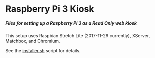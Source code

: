# Raspberry Pi 3 Kiosk

##### Files for setting up a Raspberry Pi 3 as a Read Only web kiosk

This setup uses Raspbian Stretch Lite (2017-11-29 currently), XServer, Matchbox, and Chromium.

See the [installer.sh](installer.sh) script for details.
